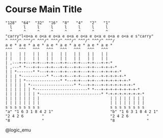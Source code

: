 <!--
author:   Your Name

email:    your@mail.org

version:  0.0.1

language: en

narrator: US English Female

comment:  Try to write a short comment about
          your course, multiline is also okay.


@logic_emu: @logic_emu_(@uid)

@logic_emu_
<script>
/** @constructor */
function LZ77Coder() {
  this.lz77MatchLen = function(text, i0, i1) {
    var l = 0;
    while(i1 + l < text.length && text[i1 + l] == text[i0 + l] && l < 255) {
      l++;
    }
    return l;
  };

  this.encodeString = function(text) {
    return arrayToString(this.encode(stringToArray(text)));
  };

  this.decodeString = function(text) {
    return arrayToString(this.decode(stringToArray(text)));
  };

  // Designed mainly for 7-bit ASCII text. Although the text array may contain values
  // above 127 (e.g. unicode codepoints), only values 0-127 are encoded efficiently.
  this.encode = function(text) {
    var result = [];
    var map = {};

    var encodeVarint = function(i, arr) {
      if(i < 128) {
        arr.push(i);
      } else if(i < 16384) {
        arr.push(128 | (i & 127));
        arr.push(i >> 7);
      } else {
        arr.push(128 | (i & 127));
        arr.push(128 | ((i >> 7) & 127));
        arr.push((i >> 14) & 127);
      }
    };

    for(var i = 0; i < text.length; i++) {
      var len = 0;
      var dist = 0;

      var sub = arrayToStringPart(text, i, 4);
      var s = map[sub];
      if(s) {
        for(var j = s.length - 1; j >= 0; j--) {
          var i2 = s[j];
          var d = i - i2;
          if(d > 2097151) break;
          var l = this.lz77MatchLen(text, i2, i);
          if(l > len) {
            len = l;
            dist = d;
            if(l > 255) break; // good enough, stop search
          }
        }
      }

      if(len > 2097151) len = 2097151;

      if(!(len > 5 || (len > 4 && dist < 16383) || (len > 3 && dist < 127))) {
        len = 1;
      }

      for(var j = 0; j < len; j++) {
        var sub = arrayToStringPart(text, i + j, 4);
        if(!map[sub]) map[sub] = [];
        if(map[sub].length > 1000) map[sub] = []; // prune
        map[sub].push(i + j);
      }
      i += len - 1;

      if(len >= 3) {
        if(len < 130) {
          result.push(128 + len - 3);
        } else {
          var len2 = len - 128;
          result.push(255);
          encodeVarint(len2, result);
        }
        encodeVarint(dist, result);
      } else {
        var c = text[i];
        if(c < 128) {
          result.push(c);
        } else {
          // Above-ascii character, encoded as unicode codepoint (not UTF-16).
          // Normally such character does not appear in circuits, but it could in comments.
          result.push(255);
          encodeVarint(c - 128, result);
          result.push(0);
        }
      }
    }
    return result;
  };

  this.decode = function(encoded) {
    var result = [];
    var temp;
    for(var i = 0; i < encoded.length;) {
      var c = encoded[i++];
      if(c > 127) {
        var len = c + 3 - 128;
        if(c == 255) {
          len = encoded[i++];
          if(len > 127) len += (encoded[i++] << 7) - 128;
          if(len > 16383) len += (encoded[i++] << 14) - 16384;
          len += 128;
        }
        dist = encoded[i++];
        if(dist > 127) dist += (encoded[i++] << 7) - 128;
        if(dist > 16383) dist += (encoded[i++] << 14) - 16384;

        if(dist == 0) {
          result.push(len);
        } else {
          for(var j = 0; j < len; j++) {
            result.push(result[result.length - dist]);
          }
        }
      } else {
        result.push(c);
      }
    }
    return result;
  };
}
function arrayToString(a) {
  var s = '';
  for(var i = 0; i < a.length; i++) {
    //s += String.fromCharCode(a[i]);
    var c = a[i];
    if (c < 0x10000) {
       s += String.fromCharCode(c);
    } else if (c <= 0x10FFFF) {
      s += String.fromCharCode((c >> 10) + 0xD7C0);
      s += String.fromCharCode((c & 0x3FF) + 0xDC00);
    } else {
      s += ' ';
    }
  }
  return s;
}
function stringToArray(s) {
  var a = [];
  for(var i = 0; i < s.length; i++) {
    //a.push(s.charCodeAt(i));
    var c = s.charCodeAt(i);
    if (c >= 0xD800 && c <= 0xDBFF && i + 1 < s.length) {
      var c2 = s.charCodeAt(i + 1);
      if (c2 >= 0xDC00 && c2 <= 0xDFFF) {
        c = (c << 10) + c2 - 0x35FDC00;
        i++;
      }
    }
    a.push(c);
  }
  return a;
}
// ignores the utf-32 unlike arrayToString but that's ok for now
function arrayToStringPart(a, pos, len) {
  var s = '';
  for(var i = pos; i < pos + len; i++) {
    s += String.fromCharCode(a[i]);
  }
  return s;
}
function RangeCoder() {
  this.base = 256;
  this.high = 1 << 24;
  this.low = 1 << 16;
  this.num = 256;
  this.values = [];
  this.inc = 8;

  this.reset = function() {
    this.values = [];
    for(var i = 0; i <= this.num; i++) {
      this.values.push(i);
    }
  };

  this.floordiv = function(a, b) {
    return Math.floor(a / b);
  };

  // Javascript numbers are doubles with 53 bits of integer precision so can
  // represent unsigned 32-bit ints, but logic operators like & and >> behave as
  // if on 32-bit signed integers (31-bit unsigned). Mask32 makes the result
  // positive again. Use e.g. after multiply to simulate unsigned 32-bit overflow.
  this.mask32 = function(a) {
    return ((a >> 1) & 0x7fffffff) * 2 + (a & 1);
  };

  this.update = function(symbol) {
    // too large denominator
    if(this.getTotal() + this.inc >= this.low) {
      var last = this.values[0];
      for(var i = 0; i < this.num; i++) {
        var d = this.values[i + 1] - last;
        d = (d > 1) ? this.floordiv(d, 2) : d;
        last = this.values[i + 1];
        this.values[i + 1] = this.values[i] + d;
      }
    }
    for(var i = symbol + 1; i < this.values.length; i++) {
      this.values[i] += this.inc;
    }
  };

  this.getProbability = function(symbol) {
    return [this.values[symbol], this.values[symbol + 1]];
  };

  this.getSymbol = function(scaled_value) {
    var symbol = this.binSearch(this.values, scaled_value);
    var p = this.getProbability(symbol);
    p.push(symbol);
    return p;
  };

  this.getTotal = function() {
    return this.values[this.values.length - 1];
  };

  // returns last index in values that contains entry that is <= value
  this.binSearch = function(values, value) {
    var high = values.length - 1, low = 0, result = 0;
    if(value > values[high]) return high;
    while(low <= high) {
      var mid = this.floordiv(low + high, 2);
      if(values[mid] >= value) {
        result = mid;
        high = mid - 1;
      } else {
        low = mid + 1;
      }
    }
    if(result > 0 && values[result] > value) result--;
    return result;
  };

  this.encodeString = function(text) {
    return arrayToString(this.encode(stringToArray(text)));
  };

  this.decodeString = function(text) {
    return arrayToString(this.decode(stringToArray(text)));
  };

  this.encode = function(data) {
    this.reset();

    var result = [1];
    var low = 0;
    var range = 0xffffffff;

    result.push(data.length & 255);
    result.push((data.length >> 8) & 255);
    result.push((data.length >> 16) & 255);
    result.push((data.length >> 24) & 255);

    for(var i = 0; i < data.length; i++) {
      var c = data[i];
      var p = this.getProbability(c);
      var total = this.getTotal();
      var start = p[0];
      var size = p[1] - p[0];
      this.update(c);
      range = this.floordiv(range, total);
      low = this.mask32(start * range + low);
      range = this.mask32(range * size);

      for(;;) {
        if(low == 0 && range == 0) {
          return null; // something went wrong, avoid hanging
        }
        if(this.mask32(low ^ (low + range)) >= this.high) {
          if(range >= this.low) break;
          range = this.mask32((-low) & (this.low - 1));
        }
        result.push((this.floordiv(low, this.high)) & (this.base - 1));
        range = this.mask32(range * this.base);
        low = this.mask32(low * this.base);
      }
    }

    for(var i = this.high; i > 0; i = this.floordiv(i, this.base)) {
      result.push(this.floordiv(low, this.high) & (this.base - 1));
      low = this.mask32(low * this.base);
    }

    if(result.length > data.length) {
      result = [0];
      for(var i = 0; i < data.length; i++) result[i + 1] = data[i];
    }

    return result;
  };

  this.decode = function(data) {
    if(data.length < 1) return null;
    var result = [];
    if(data[0] == 0) {
      for(var i = 1; i < data.length; i++) result[i - 1] = data[i];
      return result;
    }
    if(data[0] != 1) return null;
    if(data.length < 5) return null;

    this.reset();

    var code = 0;
    var low = 0;
    var range = 0xffffffff;
    var pos = 1;
    var symbolsize = data[pos++];
    symbolsize |= (data[pos++] << 8);
    symbolsize |= (data[pos++] << 16);
    symbolsize |= (data[pos++] << 24);
    symbolsize = this.mask32(symbolsize);

    for(var i = this.high; i > 0; i = this.floordiv(i, this.base)) {
      var d = pos >= data.length ? 0 : data[pos++];
      code = this.mask32(code * this.base + d);
    }
    for(var i = 0; i < symbolsize; i++) {
      var total = this.getTotal();
      var scaled_value = this.floordiv(code - low, (this.floordiv(range, total)));
      var p = this.getSymbol(scaled_value);
      var c = p[2];
      result.push(c);
      var start = p[0];
      var size = p[1] - p[0];
      this.update(c);

      range = this.floordiv(range, total);
      low = this.mask32(start * range + low);
      range = this.mask32(range * size);
      for(;;) {
        if(low == 0 && range == 0) {
          return null; // something went wrong, avoid hanging
        }
        if(this.mask32(low ^ (low + range)) >= this.high) {
          if(range >= this.low) break;
          range = this.mask32((-low) & (this.low - 1));
        }
        var d = pos >= data.length ? 0 : data[pos++];
        code = this.mask32(code * this.base + d);
        range = this.mask32(range * this.base);
        low = this.mask32(low * this.base);
      }
    }

    return result;
  };
}
function encodeBoard(text) {
  var lz77 = (new LZ77Coder()).encodeString(text);
  var range = (new RangeCoder()).encodeString(lz77);
  return '0' + toBase64(range); // '0' = format version
}
function toBase64(text) {
  var result = btoa(text);
  result = result.split('=')[0];
  result = result.replace(new RegExp('\\+', 'g'), '-');
  result = result.replace(new RegExp('/', 'g'), '_');
  return result;
}

let code = encodeBoard(`@input`);

document.getElementById("logic_emu@0").src="hhttps://liascript.github.io/logicemu_template/docs/index.html#code="+code ;

code;
//"LIA: stop";
</script>

<iframe id="logic_emu@0" width="100%" height="400px" src=""></iframe>

@end

-->

# Course Main Title


```
"128"  "64"  "32"  "16"  "8"   "4"   "2"   "1"
  l     l     l     l     l     l     l     l
  ^     ^     ^     ^     ^     ^     ^     ^
"carry"l<o<a e o<a e o<a e o<a e o<a e o<a e o<a e o<a e s"carry"
^ ^^^/^ ^^^/^ ^^^/^ ^^^/^ ^^^/^ ^^^/^ ^^^/^ ^^^/
a e * a e * a e * a e * a e * a e * a e * a e *
^^^   ^^^   ^^^   ^^^   ^^^   ^^^   ^^^   ^^^
| |   | |   | |   | |   | |   | |   | |   | |
| |   | |   | |   | |   | |   | |   | |   | |
| ,---+-+---+-+---+-+---+-+---+-+---+-+---+-+-*
| ,---* *---+-+---+-+---+-+---+-+---+-+---+-+-+-*
| | *-------* *---+-+---+-+---+-+---+-+---+-+-+-+-*
| | | *-----------* *---+-+---+-+---+-+---+-+-+-+-+-*
| | | | *---------------* *---+-+---+-+---+-+-+-+-+-+-*
| | | | | *-------------------* *---+-+---+-+-+-+-+-+-+-*
| | | | | | *-----------------------* *---+-+-+-+-+-+-+-+-*
| | | | | | | *---------------------------* *-+-+-+-+-+-+-+-*
| | | | | | | |                               | | | | | | | |
| | | | | | | |                               | | | | | | | |
s s s s s s s s                               s s s s s s s s
"a" "1 6 3 1 8 4 2 1"                         "b" "1 6 3 1 8 4 2 1"
"2 4 2 6        "                             "2 4 2 6        "
"8              "                             "8              "
```
@logic_emu
